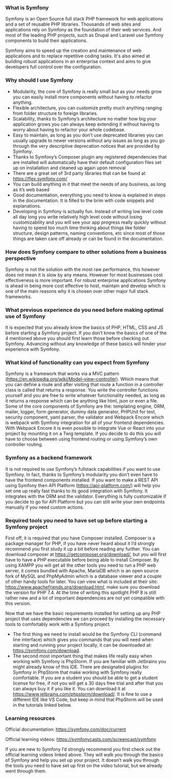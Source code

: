 ### What is Symfony

Symfony is an Open Source full stack PHP framework for web applications and a set of reusable PHP libraries. Thousands of web sites and applications rely on Symfony as the foundation of their web services. And most of the leading PHP projects, such as Drupal and Laravel use Symfony components to build their applications.

Symfony aims to speed up the creation and maintenance of web applications and to replace repetitive coding tasks. It's also aimed at building robust applications in an enterprise context and aims to give developers full control over the configuration.

### Why should I use Symfony
- Modularity, the core of Symfony is really small but as your needs grow you can easily install more components without having to refactor anything.
- Flexible architecture, you can customize pretty much anything ranging from folder structure to foreign libraries.
- Scalability, thanks to Symfony’s architecture no matter how big your application grows you can always keep extending it without having to worry about having to refactor your whole codebase.
- Easy to maintain, as long as you don’t use deprecated libraries you can usually upgrade to newer versions without any issues as long as you go through the very descriptive deprecation notices that are provided by Symfony.
- Thanks to Symfony’s Composer plugin any registered dependencies that are installed will automatically have their default configuration files set up on installation and cleaned up again upon removal
- There are a great set of 3rd party libraries that can be found at https://flex.symfony.com/
- You can build anything in it that meet the needs of any business, as long as it’s web based
- Good documentation, everything you need to know is explained in steps in the documentation. It is filled to the brim with code snippets and explanations.
- Developing in Symfony is actually fun. Instead of writing low level code all day long you write relatively high level code without losing customizability and you will see your app progress really  quickly without having to spend too much time thinking about things like folder structure, design patterns, naming conventions, etc since most of those things are taken care off already or can be found in the documentation.

### How does Symfony compare to other solutions from a business perspective
Symfony is not the solution with the most raw performance, this however does not mean it is slow by any means. However for most businesses cost effectiveness is more important. For robust enterprise applications Symfony is ahead in being more cost effective to host, maintain and develop which is one of the main reasons why it is chosen over other major full stack frameworks.

### What previous experience do you need before making optimal use of Symfony
It is expected that you already know the basics of PHP, HTML, CSS and JS before starting a Symfony project. If you don’t know the basics of one of the 4 mentioned above you should first learn those before checking out Symfony. Advancing without any knowledge of these basics will hinder your experience with Symfony.

### What kind of functionality can you expect from Symfony
Symfony is a framework that works via a MVC pattern (https://en.wikipedia.org/wiki/Model–view–controller). Which means that you can define a route and after visiting that route a function in a controller class is called that returns a response.
You write the controller functions yourself and you are free to write whatever functionality needed, as long as it returns a response which can be anything like html, json or even a file.
Some of the core components of Symfony are the: templating engine, ORM, mailer, logger, form generator, dummy data generator, PHPUnit for test, security component, yaml parser, the validator and Webpack Encore which is webpack with Symfony integration for all of your frontend dependencies. With Webpack Encore it is even possible to integrate Vue or React into your project by mounting it on a Twig template. If you decide to do this you will have to choose between using frontend routing or using Symfony’s own controller routing.

### Symfony as a backend framework
It is not required to use Symfony’s fullstack capabilities if you want to use Symfony. In fact, thanks to Symfony’s modularity you don’t even have to have the frontend components installed. If you want to make a REST API using Symfony then API Platform (https://api-platform.com/) will help you set one up really fast thanks to its good integration with Symfony. It integrates with the ORM and the validator. Everything is fully customizable if you decide to go for API Platform but you can still write your own endpoints manually if you need custom actions.
‎
### Required tools you need to have set up before starting a Symfony project
First off, it is required that you have Composer installed. Composer is a package manager for PHP, if you have never heard about it I’d strongly recommend you first study it up a bit before reading any further. You can download composer at https://getcomposer.org/download/, but you will first have to have a PHP executable before being able to install Composer. By using XAMPP you will get all the other tools you need to run a PHP web server, it comes bundled with Apache, MariaDB which is an open source fork of MySQL and PhpMyAdmin which is a database viewer and a couple of other handy tools for later. You can view what is included at their site: https://www.apachefriends.org/download.html, make sure you download the version for PHP 7.4. At the time of writing this spotlight PHP 8 is still rather new and a lot of important dependencies are not yet compatible with this version.
‎

Now that we have the basic requirements installed for setting up any PHP project that uses dependencies we can proceed by installing the necessary tools to comfortably work with a Symfony project. 
- The first thing we need to install would be the Symfony CLI (command line interface) which gives you commands that you will need when starting and running your project locally, it can be downloaded at: https://symfony.com/download. 
- The second most important thing that makes life really easy when working with Symfony is PhpStorm. If you are familiar with Jetbrains you might already know of this IDE. There are designated plugins for Symfony in PhpStorm that make working with Symfony really comfortable. If you are a student you should be able to get a student license for free, if not you will get a 30 days free trial and after that you can always buy it if you like it. You can download it at https://www.jetbrains.com/phpstorm/download/. It is fine to use a different IDE like VS Code, but keep in mind that PhpStorm will be used in the tutorials linked below.

### Learning resources
Official documentation: https://symfony.com/doc/current

Official learning videos: https://symfonycasts.com/screencast/symfony

If you are new to Symfony I’d strongly recommend you first check out the official learning videos linked above. They will walk you through the basics of Symfony and help you set up your project. It doesn’t walk you through the tools you need to have set up first on the video tutorial, but we already went through them.